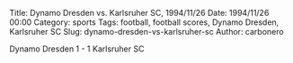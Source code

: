 Title: Dynamo Dresden vs. Karlsruher SC, 1994/11/26
Date: 1994/11/26 00:00
Category: sports
Tags: football, football scores, Dynamo Dresden, Karlsruher SC
Slug: dynamo-dresden-vs-karlsruher-sc
Author: carbonero


Dynamo Dresden 1 - 1 Karlsruher SC
